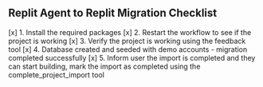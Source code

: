 ## Replit Agent to Replit Migration Checklist

[x] 1. Install the required packages
[x] 2. Restart the workflow to see if the project is working
[x] 3. Verify the project is working using the feedback tool
[x] 4. Database created and seeded with demo accounts - migration completed successfully
[x] 5. Inform user the import is completed and they can start building, mark the import as completed using the complete_project_import tool